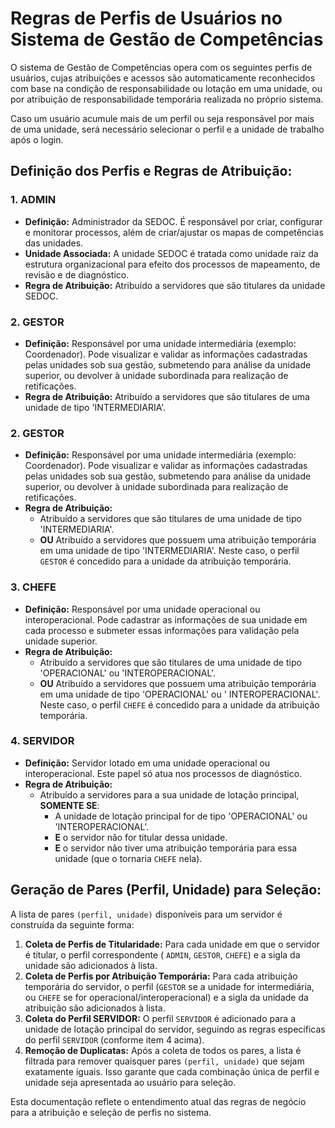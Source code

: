 # Regras de Perfis de Usuários no Sistema de Gestão de Competências

O sistema de Gestão de Competências opera com os seguintes perfis de usuários, cujas atribuições e acessos são
automaticamente reconhecidos com base na condição de responsabilidade ou lotação em uma unidade, ou por atribuição de
responsabilidade temporária realizada no próprio sistema.

Caso um usuário acumule mais de um perfil ou seja responsável por mais de uma unidade, será necessário selecionar o
perfil e a unidade de trabalho após o login.

## Definição dos Perfis e Regras de Atribuição:

### 1. ADMIN

* **Definição:** Administrador da SEDOC. É responsável por criar, configurar e monitorar processos, além de
  criar/ajustar os mapas de competências das unidades.
* **Unidade Associada:** A unidade SEDOC é tratada como unidade raiz da estrutura organizacional para efeito dos
  processos de mapeamento, de revisão e de diagnóstico.
* **Regra de Atribuição:** Atribuído a servidores que são titulares da unidade SEDOC.

### 2. GESTOR

* **Definição:** Responsável por uma unidade intermediária (exemplo: Coordenador). Pode visualizar e validar as
  informações cadastradas pelas unidades sob sua gestão, submetendo para análise da unidade superior, ou devolver à
  unidade subordinada para realização de retificações.
* **Regra de Atribuição:** Atribuído a servidores que são titulares de uma unidade de tipo 'INTERMEDIARIA'.

### 2. GESTOR

* **Definição:** Responsável por uma unidade intermediária (exemplo: Coordenador). Pode visualizar e validar as
  informações cadastradas pelas unidades sob sua gestão, submetendo para análise da unidade superior, ou devolver à
  unidade subordinada para realização de retificações.
* **Regra de Atribuição:**
    * Atribuído a servidores que são titulares de uma unidade de tipo 'INTERMEDIARIA'.
    * **OU** Atribuído a servidores que possuem uma atribuição temporária em uma unidade de tipo 'INTERMEDIARIA'. Neste
      caso, o perfil `GESTOR` é concedido para a unidade da atribuição temporária.

### 3. CHEFE

* **Definição:** Responsável por uma unidade operacional ou interoperacional. Pode cadastrar as informações de sua
  unidade em cada processo e submeter essas informações para validação pela unidade superior.
* **Regra de Atribuição:**
    * Atribuído a servidores que são titulares de uma unidade de tipo 'OPERACIONAL' ou 'INTEROPERACIONAL'.
    * **OU** Atribuído a servidores que possuem uma atribuição temporária em uma unidade de tipo 'OPERACIONAL' ou '
      INTEROPERACIONAL'. Neste caso, o perfil `CHEFE` é concedido para a unidade da atribuição temporária.

### 4. SERVIDOR

* **Definição:** Servidor lotado em uma unidade operacional ou interoperacional. Este papel só atua nos processos de
  diagnóstico.
* **Regra de Atribuição:**
    * Atribuído a servidores para a sua unidade de lotação principal, **SOMENTE SE**:
        * A unidade de lotação principal for de tipo 'OPERACIONAL' ou 'INTEROPERACIONAL'.
        * **E** o servidor não for titular dessa unidade.
        * **E** o servidor não tiver uma atribuição temporária para essa unidade (que o tornaria `CHEFE` nela).

## Geração de Pares (Perfil, Unidade) para Seleção:

A lista de pares `(perfil, unidade)` disponíveis para um servidor é construída da seguinte forma:

1. **Coleta de Perfis de Titularidade:** Para cada unidade em que o servidor é titular, o perfil correspondente (
   `ADMIN`, `GESTOR`, `CHEFE`) e a sigla da unidade são adicionados à lista.
2. **Coleta de Perfis por Atribuição Temporária:** Para cada atribuição temporária do servidor, o perfil (`GESTOR` se a
   unidade for intermediária, ou `CHEFE` se for operacional/interoperacional) e a sigla da unidade da atribuição são
   adicionados à lista.
3. **Coleta do Perfil SERVIDOR:** O perfil `SERVIDOR` é adicionado para a unidade de lotação principal do servidor,
   seguindo as regras específicas do perfil `SERVIDOR` (conforme item 4 acima).
4. **Remoção de Duplicatas:** Após a coleta de todos os pares, a lista é filtrada para remover quaisquer pares
   `(perfil, unidade)` que sejam exatamente iguais. Isso garante que cada combinação única de perfil e unidade seja
   apresentada ao usuário para seleção.

Esta documentação reflete o entendimento atual das regras de negócio para a atribuição e seleção de perfis no sistema.
